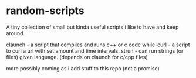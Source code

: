 # random-scripts
A tiny collection of small but kinda useful scripts i like to have and keep around.

claunch - a script that compiles and runs c++ or c code 
while-curl - a script to curl a url with set amount and time intervals. 
strun - can run strings (or files) given language. (depends on claunch for c/cpp files)

more possibly coming as i add stuff to this repo (not a promise)
